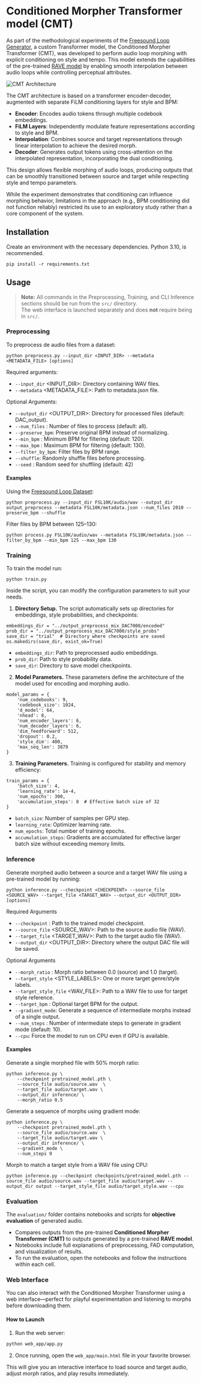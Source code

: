 # Conditioned Morpher Transformer model (CMT)

As part of the methodological experiments of the [Freesound Loop Generator](https://github.com/AdaSalvadorAvalos/freesound-loop-generator/tree/main), a custom Transformer model, the Conditioned Morpher Transformer (CMT), was developed to perform audio loop morphing with explicit conditioning on style and tempo. This model extends the capabilities of the pre-trained [RAVE model](https://github.com/acids-ircam/RAVE) by enabling smooth interpolation between audio loops while controlling perceptual attributes.

![CMT Architecture](assets/overview_model.jpg)

The CMT architecture is based on a transformer encoder-decoder, augmented with separate FiLM conditioning layers for style and BPM:
- **Encoder**: Encodes audio tokens through multiple codebook embeddings.
- **FiLM Layers**: Independently modulate feature representations according to style and BPM.
- **Interpolation**: Combines source and target representations through linear interpolation to achieve the desired morph.
- **Decoder**: Generates output tokens using cross-attention on the interpolated representation, incorporating the dual conditioning.

This design allows flexible morphing of audio loops, producing outputs that can be smoothly transitioned between source and target while respecting style and tempo parameters.

While the experiment demonstrates that conditioning can influence morphing behavior, limitations in the approach (e.g., BPM conditioning did not function reliably) restricted its use to an exploratory study rather than a core component of the system.


## Installation
Create an environment with the necessary dependencies. Python 3.10, is recommended.
```
pip install -r requirements.txt
```

## Usage
> **Note:** All commands in the Preprocessing, Training, and CLI Inference sections should be run from the `src/` directory.  
> The web interface is launched separately and does **not** require being in `src/`.


### Preprocessing
To preprocess de audio files from a dataset:
```
python preprocess.py --input_dir <INPUT_DIR> --metadata <METADATA_FILE> [options]

```

Required arguments:
- `--input_dir` <INPUT_DIR>: Directory containing WAV files.
- `--metadata` <METADATA_FILE>: Path to metadata.json file.

Optional Arguments:
- `--output_dir` <OUTPUT_DIR>: Directory for processed files (default: DAC_output).
- `--num_files` <N>: Number of files to process (default: all).
- `--preserve_bpm`: Preserve original BPM instead of normalizing.
- `--min_bpm` <FLOAT>: Minimum BPM for filtering (default: 120).
- `--max_bpm` <FLOAT>: Maximum BPM for filtering (default: 130).
- `--filter_by_bpm`: Filter files by BPM range.
- `--shuffle`: Randomly shuffle files before processing.
- `--seed` <INT>: Random seed for shuffling (default: 42)

#### Examples
Using the [Freesound Loop Dataset](https://zenodo.org/records/3967852):
```
python preprocess.py --input_dir FSL10K/audio/wav --output_dir output_preprocess --metadata FSL10K/metadata.json --num_files 2010 --preserve_bpm --shuffle
```

Filter files by BPM between 125–130:
```
python process.py FSL10K/audio/wav --metadata FSL10K/metadata.json --filter_by_bpm --min_bpm 125 --max_bpm 130
```

### Training
To train the model run:
```
python train.py
```

Inside the script, you can modify the configuration parameters to suit your needs.

1. **Directory Setup.** The script automatically sets up directories for embeddings, style probabilities, and checkpoints:

```
embeddings_dir = "../output_preprocess_mix_DAC7000/encoded"
prob_dir = "../output_preprocess_mix_DAC7000/style_probs"
save_dir = "trial"  # Directory where checkpoints are saved
os.makedirs(save_dir, exist_ok=True)
```
- `embeddings_dir`: Path to preprocessed audio embeddings.
- `prob_dir`: Path to style probability data.
- `save_dir`: Directory to save model checkpoints.

2. **Model Parameters.** These parameters define the architecture of the model used for encoding and morphing audio.
```
model_params = {
    'num_codebooks': 9,
    'codebook_size': 1024,
    'd_model': 64,
    'nhead': 8,
    'num_encoder_layers': 6,
    'num_decoder_layers': 6,
    'dim_feedforward': 512,
    'dropout': 0.2,
    'style_dim': 400,
    'max_seq_len': 3879
}
```

3. **Training Parameters.**
Training is configured for stability and memory efficiency:
```
train_params = {
    'batch_size': 4,
    'learning_rate': 1e-4,
    'num_epochs': 300,
    'accumulation_steps': 8  # Effective batch size of 32
}
```
- `batch_size`: Number of samples per GPU step.
- `learning_rate`: Optimizer learning rate.
- `num_epochs`: Total number of training epochs.
- `accumulation_steps`: Gradients are accumulated for effective larger batch size without exceeding memory limits.



### Inference
Generate morphed audio between a source and a target WAV file using a pre-trained model by running:
````
python inference.py --checkpoint <CHECKPOINT> --source_file <SOURCE_WAV> --target_file <TARGET_WAV> --output_dir <OUTPUT_DIR> [options]
````
Required Arguments
- `--checkpoint` <CHECKPOINT>: Path to the trained model checkpoint.
- `--source_file` <SOURCE_WAV>: Path to the source audio file (WAV).
- `--target_file` <TARGET_WAV>: Path to the target audio file (WAV).
- `--output_dir` <OUTPUT_DIR>: Directory where the output DAC file will be saved.

Optional Arguments
- `--morph_ratio` <FLOAT>: Morph ratio between 0.0 (source) and 1.0 (target).
- `--target_style` <STYLE_LABELS>: One or more target genre/style labels.
- `--target_style_file` <WAV_FILE>: Path to a WAV file to use for target style reference.
- `--target_bpm` <FLOAT>: Optional target BPM for the output.
- `--gradient_mode`: Generate a sequence of intermediate morphs instead of a single output.
- `--num_steps` <INT>: Number of intermediate steps to generate in gradient mode (default: 10).
- `--cpu`: Force the model to run on CPU even if GPU is available.

#### Examples
Generate a single morphed file with 50% morph ratio:
````
python inference.py \
    --checkpoint pretrained_model.pth \
    --source_file audio/source.wav  \
    --target_file audio/target.wav \
    --output_dir inference/ \
    --morph_ratio 0.5 
````
Generate a sequence of morphs using gradient mode:
````
python inference.py \
    --checkpoint pretrained_model.pth \
    --source_file audio/source.wav  \
    --target_file audio/target.wav \
    --output_dir inference/ \
    --gradient_mode \
    --num_steps 9
````
Morph to match a target style from a WAV file using CPU:
````
python inference.py --checkpoint checkpoints/pretrained_model.pth --source_file audio/source.wav --target_file audio/target.wav --output_dir output --target_style_file audio/target_style.wav --cpu
````

### Evaluation

The `evaluation/` folder contains notebooks and scripts for **objective evaluation** of generated audio.  
- Compares outputs from the pre-trained **Conditioned Morpher Transformer (CMT)** to outputs generated by a pre-trained **RAVE model**.  
- Notebooks include full explanations of preprocessing, FAD computation, and visualization of results.  
- To run the evaluation, open the notebooks and follow the instructions within each cell.

### Web Interface

You can also interact with the Conditioned Morpher Transformer using a web interface—perfect for playful experimentation and listening to morphs before downloading them.  

#### How to Launch

1. Run the web server:

```bash
python web_app/app.py
```
2. Once running, open the `web_app/main.html` file in your favorite browser.

This will give you an interactive interface to load source and target audio, adjust morph ratios, and play results immediately.
